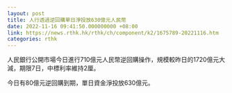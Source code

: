 ```yaml
---
layout: post
title: 人行透過逆回購單日淨投放630億元人民幣
date: 2022-11-16 09:41:50.000000000 +08:00
link: https://news.rthk.hk/rthk/ch/component/k2/1675789-20221116.htm
categories: rthk
---
```


人民銀行公開市場今日進行710億元人民幣逆回購操作，規模較昨日的1720億元大減，期限7日，中標利率維持2厘。

今日有80億元逆回購到期，單日資金淨投放630億元。
